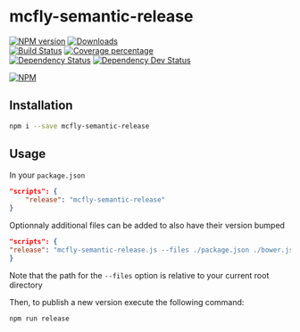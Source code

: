 # mcfly-semantic-release

[![NPM version][npm-image]][npm-url] [![Downloads][downloads-image]][downloads-url]   
[![Build Status][travis-image]][travis-url] [![Coverage percentage][coveralls-image]][coveralls-url]    
[![Dependency Status][daviddm-image]][daviddm-url] [![Dependency Dev Status][daviddm-dev-image]][daviddm-dev-url]    

[![NPM][npm-nodei-image]][npm-nodei-url]

## Installation
```bash
npm i --save mcfly-semantic-release
```

## Usage
In your `package.json`
```json
"scripts": {
	"release": "mcfly-semantic-release"
}
```

Optionnaly additional files can be added to also have their version bumped

```json
"scripts": {
"release": "mcfly-semantic-release.js --files ./package.json ./bower.json ./config.xml"
}
```

Note that the path for the `--files` option is relative to your current root directory

Then, to publish a new version execute the following command:
```bash
npm run release
```



[npm-image]: https://badge.fury.io/js/mcfly-semantic-release.svg
[npm-url]: https://npmjs.org/package/mcfly-semantic-release
[npm-nodei-image]: https://nodei.co/npm/mcfly-semantic-release.png?downloads=false&downloadRank=false&stars=false
[npm-nodei-url]: https://nodei.co/npm/mcfly-semantic-release
[downloads-image]: http://img.shields.io/npm/dm/mcfly-semantic-release.svg
[downloads-url]: http://badge.fury.io/js/mcfly-semantic-release
[travis-image]: https://travis-ci.org/mcfly-io/mcfly-semantic-release.svg?branch=master
[travis-url]: https://travis-ci.org/mcfly-io/mcfly-semantic-release
[daviddm-image]: https://david-dm.org/mcfly-io/mcfly-semantic-release.svg?theme=shields.io
[daviddm-url]: https://david-dm.org/mcfly-io/mcfly-semantic-release
[daviddm-dev-image]: https://david-dm.org/mcfly-io/mcfly-semantic-release/dev-status.svg?theme=shields.io
[daviddm-dev-url]: https://david-dm.org/mcfly-io/mcfly-semantic-release#info=devDependencies
[coveralls-image]: https://coveralls.io/repos/mcfly-io/mcfly-semantic-release/badge.svg
[coveralls-url]: https://coveralls.io/r/mcfly-io/mcfly-semantic-release
[gitter-image]: https://badges.gitter.im/Join%20Chat.svg
[gitter-url]: https://gitter.im/mcfly-io/mcfly-semantic-release?utm_source=badge&utm_medium=badge&utm_campaign=pr-badge&utm_content=badge


